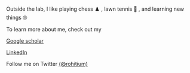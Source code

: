 Outside the lab, I like playing chess :chess_pawn: , lawn tennis :tennis: , and learning new things :nerd_face: 

To learn more about me, check out my 

[Google scholar](https://scholar.google.com/citations?user=BtloPpsAAAAJ&hl=en&oi=ao)

[LinkedIn](https://www.linkedin.com/in/rohit-satija/)

Follow me on Twitter [(@rohitium)](https://twitter.com/rohitium)
